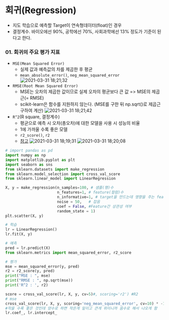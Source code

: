 # 회귀(Regression)
- 지도 학습으로 예측할 Target이 연속형데이터(float)인 경우
- 결정계수. 바이오에선 90%, 공학에선 70%, 사회과학에선 13% 정도가 기준이 된다고 한다.
### 01. 회귀의 주요 평가 지표
- `MSE(Mean Squared Error)`
  - 실제 값과 예측값의 차를 제곱한 후 평균
  - `mean_absolute_error()`, `neg_mean_squared_error`
  ![2021-03-31 18;21;32](https://user-images.githubusercontent.com/71580318/113121797-f7a73680-924d-11eb-8d03-11466eafd371.PNG)
- `RMSE(Root Mean Squared Error)`
  - MSE는 오차의 제곱한 값이므로 실제 오차의 평균보다 큰 값 =>  MSE의 제곱근(= RMSE)
  - scikit-learn은 함수를 지원하지 않는다. (MSE를 구한 뒤 np.sqrt()로 제곱근 구하여 계산)
  ![2021-03-31 18;21;42](https://user-images.githubusercontent.com/71580318/113121809-faa22700-924d-11eb-99cf-27575edd396e.PNG)
- `R^2`(R square, 결정계수)
  - 평균으로 예측 시 오차(총오차)에 대한 모델을 사용 시 성능의 비율
  - 1에 가까울 수록 좋은 모델
  - `r2_score()`, `r2`
  - [참고](https://ko.khanacademy.org/math/statistics-probability/describing-relationships-quantitative-data/assessing-the-fit-in-least-squares-regression/a/r-squared-intuition)
  ![2021-03-31 18;19;31](https://user-images.githubusercontent.com/71580318/113121492-adbe5080-924d-11eb-8266-a49578c4b7c7.PNG)
  ![2021-03-31 18;20;08](https://user-images.githubusercontent.com/71580318/113121564-bf9ff380-924d-11eb-8960-0c2d348216df.PNG)
```python
# import pandas as pd
import numpy as np
import matplotlib.pyplot as plt
import seaborn as sns
from sklearn.datasets import make_regression
from sklearn.model_selection import cross_val_score
from sklearn.linear_model import LinearRegression

X, y = make_regression(n_samples=100, # 샘플(행)수
                       n_features=1, # feature(컬럼)수 
                       n_informative=1, # target을 만드는데 영향을 주는 feature의 개수.  feature에 영향을 주는 컬럼수
                       noise = 50,   # 잡음
                       coef = False, #Feature간 상관성 여부
                       random_state = 1)
plt.scatter(X, y)

# 학습
lr = LinearRegression()
lr.fit(X, y)

# 예측
pred = lr.predict(X)
from sklearn.metrics import mean_squared_error, r2_score

# 평가
mse = mean_squared_error(y, pred)
r2 = r2_score(y, pred)
print("MSE : ", mse)
print("RMSE : ", np.sqrt(mse))
print('R^2 : ', r2)

score = cross_val_score(lr, X, y, cv=5)#, scoring='r2') #R2
# mse 
cross_val_score(lr, X, y, scoring='neg_mean_squared_error', cv=10) * -1  
#작을 수록 좋은 것인데 양수로 하면 작은게 밑이고 큰게 위이니까 음수로 해서 나오게 함
lr.coef_, lr.intercept_
```
